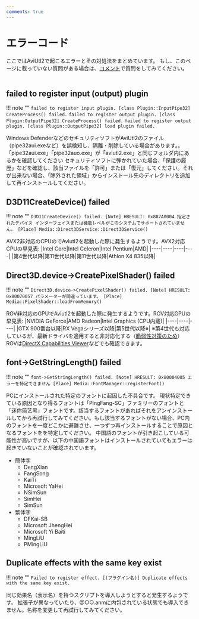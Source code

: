 ```yaml
---
comments: true
---
```


# エラーコード

ここではAviUtl2で起こるエラーとその対処法をまとめています。
もし、このページに載っていない質問がある場合は、[コメント](#__comments)で質問をしてみてください。<br><br>


## failed to register input (output) plugin
!!! note ""
    `failed to register input plugin. [class Plugin::InputPipe32]
    CreateProcess() failed.`
    `failed to register output plugin. [class Plugin:OutputPipe32]
    CreateProcess() failed.`
    `failed to register output plugin. [class Plugin::OutputPipe32]
    load plugin failed.`

Windows DefenderなどのセキュリティソフトがAviUtl2のファイル（pipe32aui.exeなど）を誤検知し、隔離・削除している場合があります。。「pipe32aui.exe」「pipe32auo.exe」が「aviutl2.exe」と同じフォルダ内にあるかを確認してください
セキュリティソフトに弾かれていた場合、「保護の履歴」などを確認し、該当ファイルを「許可」または「復元」してください。それが出来ない場合、「除外された領域」からインストール先のディレクトリを追加して再インストールしてください。

## D3D11CreateDevice() failed
!!! note ""
    `D3D11CreateDevice() failed.
    [Note]
    HRESULT: 0x887A0004
    指定されたデバイス インターフェイスまたは機能レベルがこのシステムでサポートされていません。
    [Place]
    Media::Direct3DService::Direct3DService()`

AVX2非対応のCPUのでAviutl2を起動した際に発生するようです。AVX2対応CPUの早見表:
|Intel Core|Intel Celeron|Intel Pentium|AMD|
|----|----|----|----|
|第4世代以降|第11世代以降|第11世代以降|Athlon X4 835以降|

## Direct3D.device->CreatePixelShader() failed
!!! note ""
    `Direct3D.device->CreatePixelShader() failed.
    [Note]
    HRESULT: 0x80070057
    パラメーターが間違っています。
    [Place]
    Media::PixelShader::loadFromMemory()`

ROV非対応のGPUでAviutl2を起動した際に発生するようです。ROV対応GPUの早見表:
|NVIDIA GeForce|AMD Radeon|Intel Graphics (CPU内蔵)|
|----|----|----|
|GTX 900番台以降|RX Vegaシリーズ以降|第5世代以降※|
※第4世代も対応しているが、最新ドライバを適用すると非対応化する（[脆弱性対策のため](https://www.nichepcgamer.com/archives/vulnerability-in-intel-4th-gen-haswell-core-4000-series-disable-directx12.html)）
ROVは[DirectX Capabilities Viewer](https://github.com/microsoft/DxCapsViewer)などでも確認できます。

## font->GetStringLength() failed
!!! note ""
    `font->GetStringLength() failed.
    [Note]
    HRESULT: 0x80004005 エラーを特定できません
    [Place]
    Media::FontManager::registerFont()`

PCにインストールされた特定のフォントに起因した不具合です。
現状特定できている原因となり得るフォントは「PingFang-SC」ファミリーのフォントと「迷你简艺黑」フォントです。該当するフォントがあればそれをアンインストールしてから再試行してみてください。もし該当するフォントがない場合、PC内のフォントを一度どこかに避難させ、一つずつ再インストールすることで原因となるフォントをを特定してください。
中国語のフォントが引き起こしている可能性が高いですが、以下の中国語フォントはインストールされていてもエラーは起きていないことが確認されています。
- 簡体字
  - DengXian
  - FangSong
  - KaiTi
  - Microsoft YaHei
  - NSimSun
  - SimHei
  - SimSun
- 繁体字
  - DFKai-SB
  - Microsoft JhengHei
  - Microsoft Yi Baiti
  - MingLiU
  - PMingLiU

## Duplicate effects with the same key exist
!!! note ""
    `Failed to register effect. [(プラグイン名)]
    Duplicate effects with the same key exist.`

同じ効果名（表示名）を持つスクリプトを導入しようとすると発生するようです。
拡張子が異なっていたり、@○○.anmに内包されている状態でも導入できません。名称を変更して再試行してみてください。

